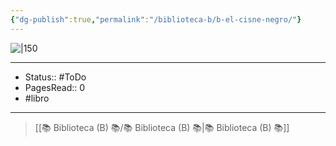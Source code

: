 ```yaml
---
{"dg-publish":true,"permalink":"/biblioteca-b/b-el-cisne-negro/"}
---
```


![|150](http://books.google.com/books/content?id=SgAkI-OV0YsC&printsec=frontcover&img=1&zoom=1&edge=curl&source=gbs_api)

---

- Status:: #ToDo 
- PagesRead:: 0 
- #libro 

---

> [[📚 Biblioteca (B) 📚/📚 Biblioteca (B) 📚\|📚 Biblioteca (B) 📚]]